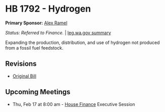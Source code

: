 # HB 1792 - Hydrogen
**Primary Sponsor:** [Alex Ramel](/person/leg/alex.ramel.md)

*Status: Referred to Finance.* | [leg.wa.gov summary](https://app.leg.wa.gov/billsummary?BillNumber=1792&Year=2021)

Expanding the production, distribution, and use of hydrogen not produced from a fossil fuel feedstock.

## Revisions
* [Original Bill](1/)

## Upcoming Meetings
* Thu, Feb 17 at 8:00 am - [House Finance](/house/2021-22/FIN/) Executive Session